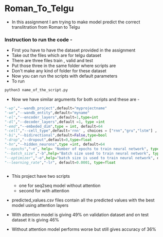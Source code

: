 # Roman_To_Telgu
- In this assignment I am trying to make model predict the correct translitration from Roman to Telgu
### Instruction to run the code - 

- First you have to have the dataset provided in the assignment
- Take out the files which are for telgu dataset
- There are three files train , valid and test
- Put those three in the same folder where scripts are
- Don't make any kind of folder for these dataset
- Now you can run the scripts with default parameters
- To run
```python
python3 name_of_the_script.py
```

- Now we have similar arguments for both scripts and these are -
```python
"-wp","--wandb_project",default="myprojectname"
"-we","--wandb_entity",default="myname"
"-el","--encoder_layers",default=1,type=int
"-dl","--decoder_layers",default =1, type =int
"-emd","--embeded_dim",type = int, default=64
"-cell","--cell_type",default='rnn' , choices = ["rnn","gru","lstm"] , thses are for architecutre whether to choose from rnn, gru and lstm
"-bi","--bidirectional",default=False,type=bool
"-drop","--dropout",default=0,type=float
"-hn","--hidden_neurons",type =int, default=64
"--epochs","-e", help= "Number of epochs to train neural network", type= int, default=10
"--batch_size","-b",help="Batch size used to train neural network", type =int, default=1
"--optimizer","-o",help="batch size is used to train neural network", default= "adam", choices=["adam","nadam"]
"--learning_rate","-lr", default=0.0001, type=float
 
```

- This project have two scripts
  - one for seq2seq model without attention
  - second for with attention

- predicted_values.csv files contain all the predicted values with the best model using attention layers
- With attention model is giving 49% on validation dataset and on test dataset it is giving 46%
- Without attention model performs worse but still gives accuracy of 36%
